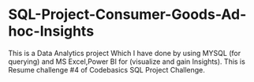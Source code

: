 # SQL-Project-Consumer-Goods-Ad-hoc-Insights
This is a Data Analytics project Which I have done by using MYSQL (for querying) and MS Excel,Power BI for (visualize and gain Insights). This is Resume challenge #4 of Codebasics SQL Project Challenge.
